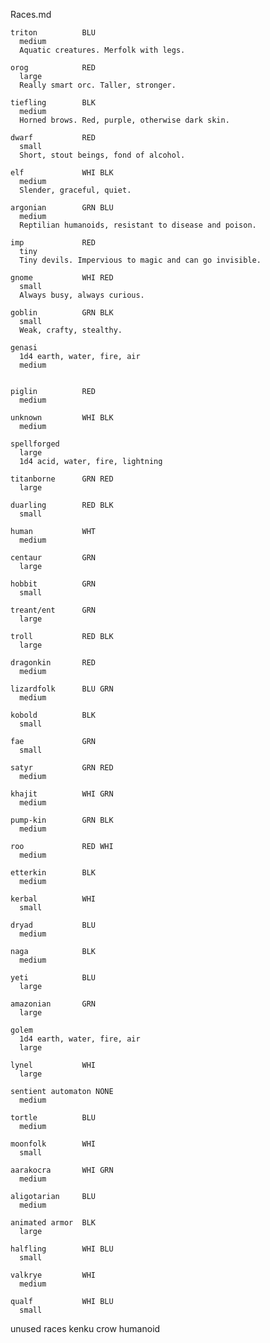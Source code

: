 Races.md

    triton          BLU
      medium
      Aquatic creatures. Merfolk with legs.

    orog            RED
      large
      Really smart orc. Taller, stronger.

    tiefling        BLK
      medium
      Horned brows. Red, purple, otherwise dark skin.

    dwarf           RED
      small
      Short, stout beings, fond of alcohol.

    elf             WHI BLK
      medium
      Slender, graceful, quiet. 

    argonian        GRN BLU
      medium
      Reptilian humanoids, resistant to disease and poison.

    imp             RED
      tiny
      Tiny devils. Impervious to magic and can go invisible.
      
    gnome           WHI RED
      small
      Always busy, always curious.

    goblin          GRN BLK
      small
      Weak, crafty, stealthy.

    genasi          
      1d4 earth, water, fire, air
      medium
      

    piglin          RED
      medium

    unknown         WHI BLK
      medium

    spellforged 
      large
      1d4 acid, water, fire, lightning

    titanborne      GRN RED
      large

    duarling        RED BLK 
      small

    human           WHT
      medium

    centaur         GRN
      large

    hobbit          GRN
      small

    treant/ent      GRN
      large

    troll           RED BLK
      large

    dragonkin       RED
      medium

    lizardfolk      BLU GRN
      medium

    kobold          BLK     
      small

    fae             GRN
      small

    satyr           GRN RED
      medium 

    khajit          WHI GRN
      medium

    pump-kin        GRN BLK
      medium

    roo             RED WHI
      medium

    etterkin        BLK
      medium

    kerbal          WHI
      small

    dryad           BLU
      medium

    naga            BLK
      medium

    yeti            BLU
      large

    amazonian       GRN
      large

    golem        
      1d4 earth, water, fire, air
      large

    lynel           WHI
      large

    sentient automaton NONE
      medium

    tortle          BLU
      medium

    moonfolk        WHI  
      small

    aarakocra       WHI GRN
      medium

    aligotarian     BLU
      medium

    animated armor  BLK 
      large

    halfling        WHI BLU
      small

    valkrye         WHI
      medium

    qualf           WHI BLU   
      small


unused races
    kenku
        crow humanoid
